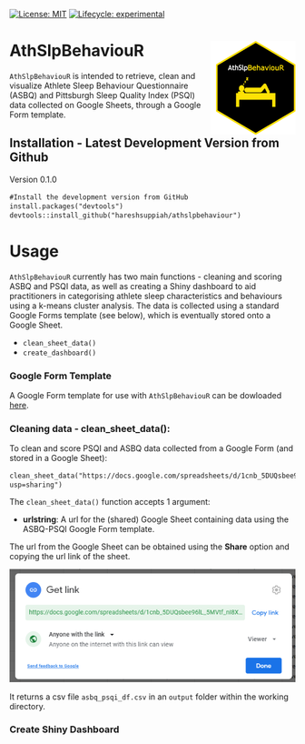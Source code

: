 <!-- badges: start -->
  [![License: MIT](https://img.shields.io/badge/License-MIT-green.svg)](https://opensource.org/licenses/MIT)
  [![Lifecycle: experimental](https://img.shields.io/badge/lifecycle-experimental-orange.svg)](https://www.tidyverse.org/lifecycle/#experimental)
  <!-- badges: end -->

# AthSlpBehaviouR <img src="inst/logos/hex_logo.png" width="140px" height="165px" align="right" style="padding-left:10px;background-color:white;" />

`AthSlpBehaviouR` is intended to retrieve, clean and visualize Athlete Sleep Behaviour Questionnaire (ASBQ) and Pittsburgh Sleep Quality Index (PSQI) data collected on Google Sheets, through a Google Form template.

## Installation - Latest Development Version from Github

Version 0.1.0

```{r}
#Install the development version from GitHub  
install.packages("devtools")
devtools::install_github("hareshsuppiah/athslpbehaviour")
```

# Usage

`AthSlpBehaviouR` currently has two main functions - cleaning and scoring ASBQ and PSQI data, as well as creating a Shiny dashboard to aid practitioners in categorising athlete sleep characteristics and behaviours using a k-means cluster analysis. The data is collected using a standard Google Forms template (see below), which is eventually stored onto a Google Sheet.

* `clean_sheet_data()`
* `create_dashboard()`

### Google Form Template

A Google Form template for use with `AthSlpBehaviouR` can be dowloaded [here](https://docs.google.com/forms/d/16T_0vbpiZdNipz14kSZiGCrqVgSQ3ULNbIxYYZg0y90/template/preview).

### Cleaning data - clean_sheet_data():

To clean and score PSQI and ASBQ data collected from a Google Form (and stored in a Google Sheet):

```
clean_sheet_data("https://docs.google.com/spreadsheets/d/1cnb_5DUQsbee96lL_5MVtf_nI8XmJqKmYQKFP9_INJY/edit?usp=sharing")                
```
The `clean_sheet_data()` function accepts 1 argument:

* **urlstring**: A url for the (shared) Google Sheet containing data using the ASBQ-PSQI Google Form template.

The url from the Google Sheet can be obtained using the **Share** option and copying the url link of the sheet.

<img src="inst/images/copylink.png" width="800" />

It returns a csv file `asbq_psqi_df.csv` in an `output` folder within the working directory.

### Create Shiny Dashboard
